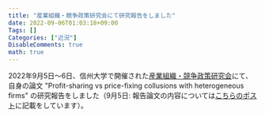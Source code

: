 ```yaml
---
title: "産業組織・競争政策研究会にて研究報告をしました"
date: 2022-09-06T01:03:18+09:00
Tags: []
Categories: ["近況"]
DisableComments: true
math: true
---
```


2022年9月5日〜6日、信州大学で開催された[産業組織・競争政策研究会]()にて、自身の論文 "Profit-sharing vs price-fixing collusions with heterogeneous firms" の研究報告をしました（9月5日: 報告論文の内容については[こちらのポスト](https://httrksk.github.io/jp/post/20211125/)に記載をしています）。

